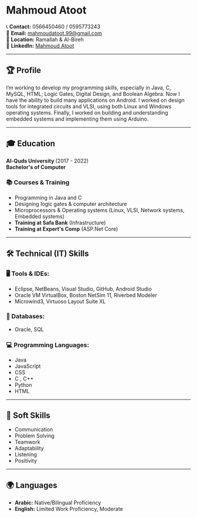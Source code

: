 # Mahmoud Atoot

📞 **Contact:** 0566450460 / 0595773243  
📧 **Email:** mahmoudatoot.99@gmail.com  
📍 **Location:** Ramallah & Al-Bireh  
🔗 **LinkedIn:** [Mahmoud Atoot](https://www.linkedin.com/in/mahmoud-atoot-18130244/)

---

## 🏆 Profile
I’m working to develop my programming skills, especially in Java, C, MySQL, HTML; Logic Gates, Digital Design, and Boolean Algebra. Now I have the ability to build many applications on Android. I worked on design tools for integrated circuits and VLSI, using both Linux and Windows operating systems. Finally, I worked on building and understanding embedded systems and implementing them using Arduino.

---

## 🎓 Education
**Al-Quds University** (2017 - 2022)  
**Bachelor's of Computer**

### 📚 **Courses & Training**
- Programming in Java and C
- Designing logic gates & computer architecture
- Microprocessors & Operating systems (Linux, VLSI, Network systems, Embedded systems)
- **Training at Safa Bank** (Infrastructure)
- **Training at Expert's Comp** (ASP.Net Core)

---

## 🛠️ Technical (IT) Skills
### **🖥️ Tools & IDEs:**
- Eclipse, NetBeans, Visual Studio, GitHub, Android Studio
- Oracle VM VirtualBox, Boston NetSim 11, Riverbed Modeler
- Microwind3, Virtuoso Layout Suite XL

### **💾 Databases:**
- Oracle, SQL

### **💻 Programming Languages:**
- Java 
- JavaScript
- CSS
- C , C++
- Python
- HTML
---

## 🤝 Soft Skills
- Communication
- Problem Solving
- Teamwork
- Adaptability
- Listening
- Positivity

---

## 🌍 Languages
- **Arabic:** Native/Bilingual Proficiency
- **English:** Limited Work Proficiency, Moderate
